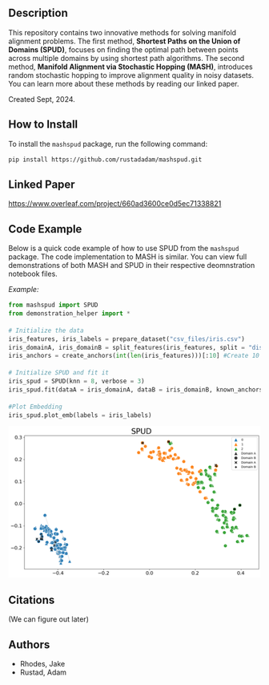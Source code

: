 ## Description
This repository contains two innovative methods for solving manifold alignment problems. The first method, **Shortest Paths on the Union of Domains (SPUD)**, focuses on finding the optimal path between points across multiple domains by using shortest path algorithms. The second method, **Manifold Alignment via Stochastic Hopping (MASH)**, introduces random stochastic hopping to improve alignment quality in noisy datasets. You can learn more about these methods by reading our linked paper.

Created Sept, 2024.


## How to Install
To install the `mashspud` package, run the following command:

```bash
pip install https://github.com/rustadadam/mashspud.git
```

## Linked Paper
https://www.overleaf.com/project/660ad3600ce0d5ec71338821


## Code Example
Below is a quick code example of how to use SPUD from the `mashspud` package. The code implementation to MASH is similar. You can view full demonstrations of both MASH and SPUD in their respective deomnstration notebook files.  

*Example:*
```python
from mashspud import SPUD
from demonstration_helper import *

# Initialize the data
iris_features, iris_labels = prepare_dataset("csv_files/iris.csv")
iris_domainA, iris_domainB = split_features(iris_features, split = "distort") #Create domains
iris_anchors = create_anchors(int(len(iris_features)))[:10] #Create 10 random anchors

# Initialize SPUD and fit it
iris_spud = SPUD(knn = 8, verbose = 3)
iris_spud.fit(dataA = iris_domainA, dataB = iris_domainB, known_anchors=iris_anchors)

#Plot Embedding
iris_spud.plot_emb(labels = iris_labels)
```
![Iris embedding](iris_embedding.png)

## Citations 
(We can figure out later)

## Authors
- Rhodes, Jake
- Rustad, Adam
